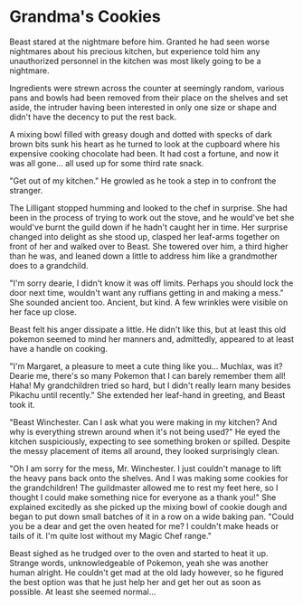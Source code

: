 # Grandma's Cookies

Beast stared at the nightmare before him. Granted he had seen worse nightmares about his precious kitchen, but experience told him any unauthorized personnel in the kitchen was most likely going to be a nightmare.

Ingredients were strewn across the counter at seemingly random, various pans and bowls had been removed from their place on the shelves and set aside, the intruder having been interested in only one size or shape and didn't have the decency to put the rest back. 

A mixing bowl filled with greasy dough and dotted with specks of dark brown bits sunk his heart as he turned to look at the cupboard where his expensive cooking chocolate had been. It had cost a fortune, and now it was all gone… all used up for some third rate snack.

"Get out of my kitchen." He growled as he took a step in to confront the stranger.

The Lilligant stopped humming and looked to the chef in surprise. She had been in the process of trying to work out the stove, and he would've bet she would've burnt the guild down if he hadn't caught her in time. Her surprise changed into delight as she stood up, clasped her leaf-arms together on front of her and walked over to Beast. She towered over him, a third higher than he was, and leaned down a little to address him like a grandmother does to a grandchild.

"I'm sorry dearie, I didn't know it was off limits. Perhaps you should lock the door next time, wouldn't want any ruffians getting in and making a mess." She sounded ancient too. Ancient, but kind. A few wrinkles were visible on her face up close.

Beast felt his anger dissipate a little. He didn't like this, but at least this old pokemon seemed to mind her manners and, admittedly, appeared to at least have a handle on cooking.

"I'm Margaret, a pleasure to meet a cute thing like you… Muchlax, was it? Dearie me, there's so many Pokemon that I can barely remember them all! Haha! My grandchildren tried so hard, but I didn't really learn many besides Pikachu until recently." She extended her leaf-hand in greeting, and Beast took it.

"Beast Winchester. Can I ask what you were making in my kitchen? And why is everything strewn around when it's not being used?" He eyed the kitchen suspiciously, expecting to see something broken or spilled. Despite the messy placement of items all around, they looked surprisingly clean.

"Oh I am sorry for the mess, Mr. Winchester. I just couldn't manage to lift the heavy pans back onto the shelves. And I was making some cookies for the grandchildren! The guildmaster allowed me to rest my feet here, so I thought I could make something nice for everyone as a thank you!" She explained excitedly as she picked up the mixing bowl of cookie dough and began to put down small batches of it in a row on a wide baking pan. "Could you be a dear and get the oven heated for me? I couldn't make heads or tails of it. I'm quite lost without my Magic Chef range."

Beast sighed as he trudged over to the oven and started to heat it up. Strange words, unknowledgeable of Pokemon, yeah she was another human alright. He couldn't get mad at the old lady however, so he figured the best option was that he just help her and get her out as soon as possible. At least she seemed normal...